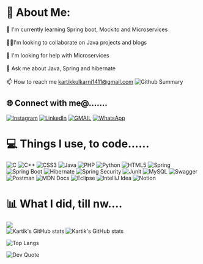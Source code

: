# 💫 About Me:
🧠 I'm currently learning Spring boot, Mockito and Microservices<br><br>👯‍♀️I'm looking to collaborate on Java projects and blogs<br><br>🤔 I'm looking for help with Microservices<br><br>💬 Ask me about Java, Spring and hibernate<br><br>📫 How to reach me kartikkulkarni1411@gmail.com
![Github Summary](https://github-profile-summary-cards.vercel.app/api/cards/profile-details?username=kartik1502&theme=tokyonight)


## 🌐 Connect with me@.......
[![Instagram](https://img.shields.io/badge/Instagram-%23E4405F.svg?logo=Instagram&logoColor=white&style=for-the-badge)](https://instagram.com/kartik_kulkarni1411/) 
[![LinkedIn](https://img.shields.io/badge/LinkedIn-%230077B5.svg?logo=linkedin&logoColor=white&style=for-the-badge)](https://linkedin.com/in/karthik-kulkarni-ka1411/) 
[![GMAIL](https://img.shields.io/badge/Gmail-D14836?style=for-the-badge&logo=gmail&logoColor=white)](mailto:kartikkulkarni1411@gmail.com)
[![WhatsApp](https://img.shields.io/badge/WhatsApp-25D366?style=for-the-badge&logo=whatsapp&logoColor=white)](https://wa.me/6361921186)


# 💻 Things I use, to code......
![C](https://img.shields.io/badge/c-%2300599C.svg?style=for-the-badge&logo=c&logoColor=white) ![C++](https://img.shields.io/badge/c++-%2300599C.svg?style=for-the-badge&logo=c%2B%2B&logoColor=white) ![CSS3](https://img.shields.io/badge/css3-%231572B6.svg?style=for-the-badge&logo=css3&logoColor=white) ![Java](https://img.shields.io/badge/java-%23ED8B00.svg?style=for-the-badge&logo=java&logoColor=white) ![PHP](https://img.shields.io/badge/php-%23777BB4.svg?style=for-the-badge&logo=php&logoColor=white) ![Python](https://img.shields.io/badge/python-3670A0?style=for-the-badge&logo=python&logoColor=ffdd54) ![HTML5](https://img.shields.io/badge/html5-%23E34F26.svg?style=for-the-badge&logo=html5&logoColor=white) ![Spring](https://img.shields.io/badge/spring-%236DB33F.svg?style=for-the-badge&logo=spring&logoColor=white) ![Spring Boot](https://img.shields.io/badge/Spring_Boot-F2F4F9?style=for-the-badge&logo=spring-boot) ![Hibernate](https://img.shields.io/badge/Hibernate-59666C?style=for-the-badge&logo=Hibernate&logoColor=white) ![Spring Security](https://img.shields.io/badge/Spring_Security-6DB33F?style=for-the-badge&logo=Spring-Security&logoColor=white
) ![Junit](https://img.shields.io/badge/Junit5-25A162?style=for-the-badge&logo=junit5&logoColor=white) ![MySQL](https://img.shields.io/badge/mysql-%2300f.svg?style=for-the-badge&logo=mysql&logoColor=white) ![Swagger](https://img.shields.io/badge/-Swagger-%23Clojure?style=for-the-badge&logo=swagger&logoColor=white) ![Postman](https://img.shields.io/badge/Postman-FF6C37?style=for-the-badge&logo=Postman&logoColor=white)
![MDN Docs](https://img.shields.io/badge/MDN_Web_Docs-black?style=for-the-badge&logo=mdnwebdocs&logoColor=white)  ![Eclipse](	https://img.shields.io/badge/Eclipse-2C2255?style=for-the-badge&logo=eclipse&logoColor=white) ![IntelliJ Idea](https://img.shields.io/badge/IntelliJ_IDEA-000000.svg?style=for-the-badge&logo=intellij-idea&logoColor=white
)  ![Notion](https://img.shields.io/badge/Notion-%23000000.svg?style=for-the-badge&logo=notion&logoColor=white)  

# 📊 What I did, till nw....
![](https://github-readme-streak-stats.herokuapp.com/?user=kartik1502&theme=radical&hide_border=false)<br/>
![Kartik's GitHub stats](https://github-readme-stats.vercel.app/api?username=kartik1502&show_icons=true&rank_icon=github&include_all_commits=true&theme=radical)
![Kartik's GitHub stats](https://github-readme-stats.vercel.app/api?username=kartik1502&show_icons=true&rank_icon=github&include_all_commits=true&theme=radical)

![Top Langs](https://github-readme-stats.vercel.app/api/top-langs/?username=kartik1502&theme=radical)


![Dev Quote](https://quotes-github-readme.vercel.app/api?type=vetical&theme=radical)
